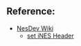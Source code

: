 
## Reference:

- [NesDev Wiki](https://www.nesdev.org/wiki/Nesdev_Wiki)
    - [set iNES Header](https://www.nesdev.org/wiki/Nesdev_Wiki)